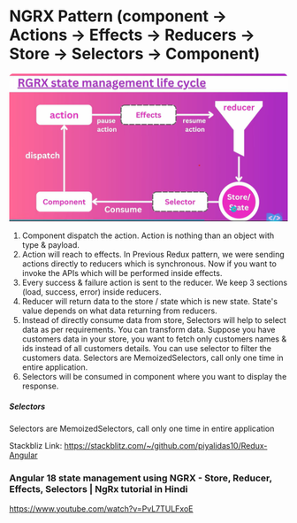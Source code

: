 # NGRX Pattern (component -> Actions -> Effects -> Reducers -> Store -> Selectors -> Component)
![NGRX Pattern](https://github.com/piyalidas10/NGRX-Angular/blob/777c4534582a602a4329961fd343fe3438c35bea/NGRX.png)
1. Component dispatch the action. Action is nothing than an object with type & payload.
2. Action will reach to effects. In Previous Redux pattern, we were sending actions directly to reducers which is synchronous. Now if you want to invoke the APIs which will be performed inside effects. 
3. Every success & failure action is sent to the reducer. We keep 3 sections (load, success, error) inside reducers. 
4. Reducer will return data to the store / state which is new state. State's value depends on what data returning from reducers.
5. Instead of directly consume data from store, Selectors will help to select data as per requirements. You can transform data. Suppose you have customers data in your store, you want to fetch only customers names & ids instead of all customers details. You can use selector to filter the customers data.  Selectors are MemoizedSelectors, call only one time in entire application.
6. Selectors will be consumed in component where you want to display the response.

##### Selectors
Selectors are MemoizedSelectors, call only one time in entire application

Stackbliz Link: https://stackblitz.com/~/github.com/piyalidas10/Redux-Angular

### Angular 18 state management using NGRX - Store, Reducer, Effects, Selectors | NgRx tutorial in Hindi
https://www.youtube.com/watch?v=PvL7TULFxoE
